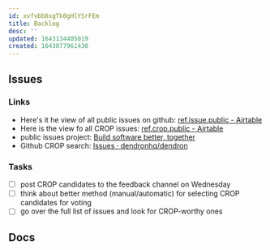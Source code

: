 ```yaml
---
id: xvfvbb8xgTk0gHlYSrFEm
title: Backlog
desc: ''
updated: 1643134405019
created: 1643077961430
---
```


## Issues

### Links

- Here's it he view of all public issues on github: [ref.issue.public - Airtable](https://airtable.com/shrEs45MHwoEF6Bzp/tblEKgeLwxRTwUWil)
- Here is the view fo all CROP issues: [ref.crop.public - Airtable](https://airtable.com/shrnIyOMe5mO32gHN)
- public issues project: [Build software better, together](https://github.com/orgs/dendronhq/projects/7)
- Github CROP search: [Issues · dendronhq/dendron](https://github.com/dendronhq/dendron/labels/kind.crop)

### Tasks

- [ ] post CROP candidates to the feedback channel on Wednesday
- [ ] think about better method (manual/automatic) for selecting CROP candidates for voting
- [ ] go over the full list of issues and look for CROP-worthy ones

## Docs
